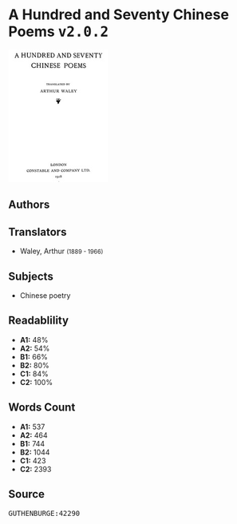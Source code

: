 # A Hundred and Seventy Chinese Poems <kbd>v2.0.2</kbd>

![](./cover.medium.jpg "")

## Authors



## Translators


 - Waley, Arthur <small>(1889 - 1966)</small>

## Subjects


 - Chinese poetry

## Readablility


 - **A1:** 48%
 - **A2:** 54%
 - **B1:** 66%
 - **B2:** 80%
 - **C1:** 84%
 - **C2:** 100%

## Words Count


 - **A1:** 537
 - **A2:** 464
 - **B1:** 744
 - **B2:** 1044
 - **C1:** 423
 - **C2:** 2393

## Source


<kbd>GUTHENBURGE:42290</kbd>

